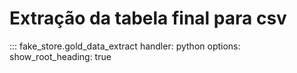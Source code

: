 # Extração da tabela final para csv

::: fake_store.gold_data_extract
    handler: python
    options:
        show_root_heading: true

